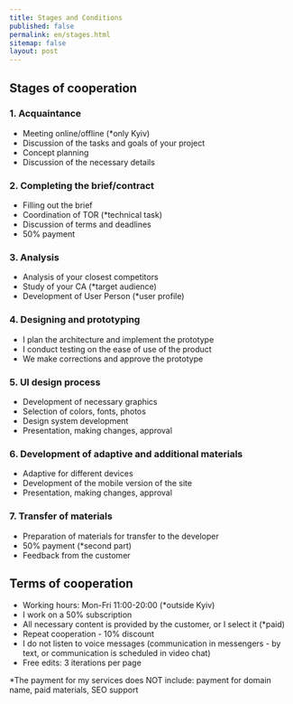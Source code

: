 ```yaml
---
title: Stages and Conditions
published: false
permalink: en/stages.html
sitemap: false
layout: post
---
```


## Stages of cooperation

### 1. Acquaintance

- Meeting online/offline (*only Kyiv)
- Discussion of the tasks and goals of your project
- Concept planning
- Discussion of the necessary details

### 2. Completing the brief/contract

- Filling out the brief
- Coordination of TOR (*technical task)
- Discussion of terms and deadlines
- 50% payment

### 3. Analysis

- Analysis of your closest competitors
- Study of your CA (*target audience)
- Development of User Person (*user profile)

### 4. Designing and prototyping

- I plan the architecture and implement the prototype
- I conduct testing on the ease of use of the product
- We make corrections and approve the prototype

### 5. UI design process

- Development of necessary graphics
- Selection of colors, fonts, photos
- Design system development
- Presentation, making changes, approval

### 6. Development of adaptive and additional materials

- Adaptive for different devices
- Development of the mobile version of the site
- Presentation, making changes, approval

### 7. Transfer of materials

- Preparation of materials for transfer to the developer
- 50% payment (*second part)
- Feedback from the customer


## Terms of cooperation

- Working hours: Mon-Fri 11:00-20:00 (*outside Kyiv)
- I work on a 50% subscription
- All necessary content is provided by the customer, or I select it (*paid)
- Repeat cooperation - 10% discount
- I do not listen to voice messages (communication in messengers - by text,
  or communication is scheduled in video chat)
- Free edits: 3 iterations per page

*The payment for my services does NOT include: payment for
domain name, paid materials, SEO support


